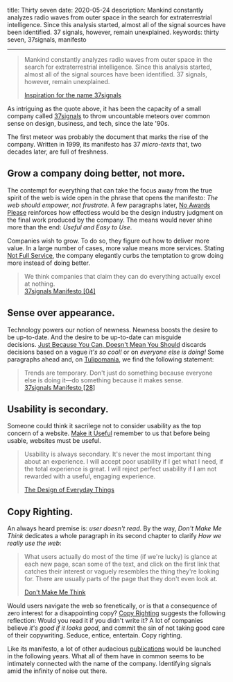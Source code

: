 title: Thirty seven
date: 2020-05-24
description: Mankind constantly analyzes radio waves from outer space in the search for extraterrestrial intelligence. Since this analysis started, almost all of the signal sources have been identified. 37 signals, however, remain unexplained.
keywords: thirty seven, 37signals, manifesto

---

> Mankind constantly analyzes radio waves from outer space in the search for extraterrestrial intelligence. Since this analysis started, almost all of the signal sources have been identified. 37 signals, however, remain unexplained.
>
> [Inspiration for the name 37signals](https://1999.37signals.com/33.html)

As intriguing as the quote above, it has been the capacity of a small company called [37signals](https://1999.37signals.com/) to throw uncountable meteors over common sense on design, business, and tech, since the late '90s.

The first meteor was probably the document that marks the rise of the company. Written in 1999, its manifesto has 37 *micro-texts* that, two decades later, are full of freshness.

## Grow a company doing better, not more.

The contempt for everything that can take the focus away from the true spirit of the web is wide open in the phrase that opens the manifesto: *The web should empower, not frustrate*. A few paragraphs later, [No Awards Please](https://1999.37signals.com/17.html) reinforces how effectless would be the design industry judgment on the final work produced by the company. The means would never shine more than the end: *Useful and Easy to Use*.

Companies wish to grow. To do so, they figure out how to deliver more value. In a large number of cases, more value means more services. Stating [Not Full Service](https://1999.37signals.com/04.html), the company elegantly curbs the temptation to grow doing more instead of doing better.

> We think companies that claim they can do everything actually excel at nothing.  
> [37signals Manifesto [04]](https://1999.37signals.com/04.html)

## Sense over appearance.

Technology powers our notion of newness. Newness boosts the desire to be up-to-date. And the desire to be up-to-date can misguide decisions. [Just Because You Can, Doesn't Mean You Should](https://1999.37signals.com/25.html) discards decisions based on a vague *it's so cool!* or on *everyone else is doing!* Some paragraphs ahead and, on [Tulipomania](https://1999.37signals.com/28.html), we find the following statement:

> Trends are temporary. Don't just do something because everyone else is doing it—do something because it makes sense.  
> [37signals Manifesto [28]](https://1999.37signals.com/28.html)

## Usability is secondary.

Someone could think it sacrilege not to consider usability as the top concern of a website. [Make it Useful](https://1999.37signals.com/26.html) remember to us that before being usable, websites must be useful.

> Usability is always secondary. It's never the most important thing about an experience. I will accept poor usability if I get what I need, if the total experience is great. I will reject perfect usability if I am not rewarded with a useful, engaging experience.
>
> [The Design of Everyday Things](https://www.thriftbooks.com/w/the-design-of-everyday-things_donald-a-norman/246934/#isbn=0465050654&idiq=5238616)

## Copy Righting.

An always heard premise is: *user doesn't read*. By the way, *Don't Make Me Think* dedicates a whole paragraph in its second chapter to clarify *How we really use the web*:

> What users actually do most of the time (if we're lucky) is glance at each new page, scan some of the text, and click on the first link that catches their interest or vaguely resembles the thing they're looking for. There are usually parts of the page that they don't even look at.
>
> [Don't Make Me Think](https://www.thriftbooks.com/w/dont-make-me-think-a-common-sense-approach-to-web-usability-second-edition_steve-krug/249342/#isbn=0321965515&idiq=4441288)

Would users navigate the web so frenetically, or is that a consequence of zero interest for a disappointing copy? [Copy Righting](https://1999.37signals.com/11.html) suggests the following reflection: Would you read it if you didn't write it? A lot of companies believe *it's good if it looks good*, and commit the sin of not taking good care of their copywriting. Seduce, entice, entertain. Copy righting.

Like its manifesto, a lot of other audacious [publications](https://basecamp.com/books) would be launched in the following years. What all of them have in common seems to be intimately connected with the name of the company. Identifying signals amid the infinity of noise out there.
